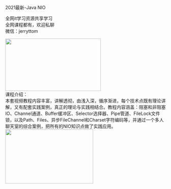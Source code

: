 2021最新-Java NIO

全网it学习资源共享学习<br>全网课程都有，欢迎私聊<br>微信：jerryttom<br>

<img decoding="async" class="alignnone size-full wp-image-44220" src="https://img.52fun.com/uploads/2021/09/1632062446-fa030d0aff3bd7d.png" alt="" width="300" height="164"><br> 课程介绍：<br> 本套视频教程内容丰富，讲解透彻，由浅入深，循序渐进，每个技术点既有理论讲解，又有配套实践案例，真正的理论与实践相结合。教程内容涵盖：阻塞和非阻塞IO、Channel通道、Buffer缓冲区、Selector选择器、Pipe管道、FileLock文件锁，以及Path、Files、异步FileChannel和Charset字符编码等，并通过一个多人聊天室的综合案例，把所有的NIO知识点做了实践应用。<br> <img decoding="async" class="alignnone size-full wp-image-44221" src="https://img.52fun.com/uploads/2021/09/1632062458-0b50bb706243c1d.png" alt="" width="276" height="170">